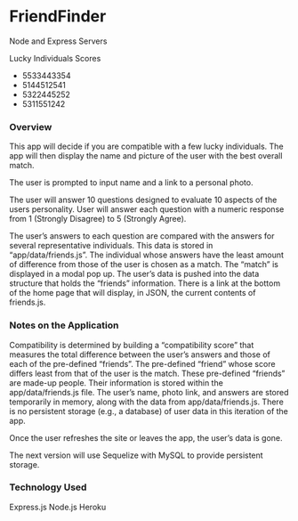 # FriendFinder
Node and Express Servers 

Lucky Individuals Scores

* 5533443354 
* 5144512541
* 5322445252
* 5311551242


<h3>Overview</h3>

This app will decide if you are compatible with a few lucky individuals. The app will then display the name and picture of the user with the best overall match.

The user is prompted to input name and a link to a personal photo.

The user will answer 10 questions designed to evaluate 10 aspects of the users personality. User will answer each question with a numeric response from 1 (Strongly Disagree) to 5 (Strongly Agree).

The user’s answers to each question are compared with the answers for several representative individuals. This data is stored in “app/data/friends.js”. The individual whose answers have the least amount of difference from those of the user is chosen as a match.
The “match” is displayed in a modal pop up. The user’s data is pushed into the data structure that holds the “friends” information.
There is a link at the bottom of the home page that will display, in JSON, the current contents of friends.js.

<h3>Notes on the Application</h3>

Compatibility is determined by building a “compatibility score” that measures the total difference between the user’s answers and those of each of the pre-defined “friends”.
The pre-defined “friend” whose score differs least from that of the user is the match.
These pre-defined “friends” are made-up people. Their information is stored within the app/data/friends.js file.
The user’s name, photo link, and answers are stored temporarily in memory, along with the data from app/data/friends.js.
There is no persistent storage (e.g., a database) of user data in this iteration of the app.

Once the user refreshes the site or leaves the app, the user’s data is gone.

The next version will use Sequelize with MySQL to provide persistent storage.

<h3>Technology Used</h3>
Express.js
Node.js
Heroku
